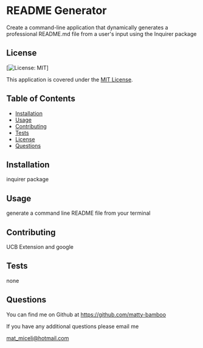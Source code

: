 # README Generator
  Create a command-line application that dynamically generates a professional README.md file from a user's input using the Inquirer package


## License

[![License: MIT](https://img.shields.io/badge/License-MIT-yellow.svg)]

This application is covered under the [MIT License](https://opensource.org/licenses/MIT).


## Table of Contents
- [Installation](#installation)
- [Usage](#usage)
- [Contributing](#contributing)
- [Tests](#tests)
- [License](#license)
- [Questions](#questions)

## Installation
inquirer package

## Usage
generate a command line README file from your terminal

## Contributing
UCB Extension and google

## Tests
none

## Questions
You can find me on Github at https://github.com/matty-bamboo
>
If you have any additional questions please email me
>  
mat_miceli@hotmail.com

